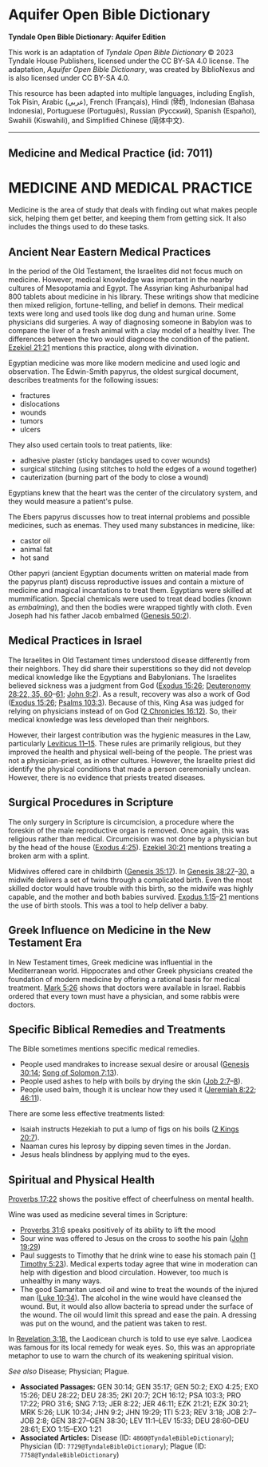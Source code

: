 # Aquifer Open Bible Dictionary

**Tyndale Open Bible Dictionary: Aquifer Edition**

This work is an adaptation of *Tyndale Open Bible Dictionary* © 2023 Tyndale House Publishers, licensed under the CC BY\-SA 4\.0 license. The adaptation, *Aquifer Open Bible Dictionary*, was created by BiblioNexus and is also licensed under CC BY\-SA 4\.0\.

This resource has been adapted into multiple languages, including English, Tok Pisin, Arabic (عربي), French (Français), Hindi (हिंदी), Indonesian (Bahasa Indonesia), Portuguese (Português), Russian (Русский), Spanish (Español), Swahili (Kiswahili), and Simplified Chinese (简体中文).



--------------------------------

## Medicine and Medical Practice (id: 7011)

MEDICINE AND MEDICAL PRACTICE
=============================

Medicine is the area of study that deals with finding out what makes people sick, helping them get better, and keeping them from getting sick. It also includes the things used to do these tasks.

Ancient Near Eastern Medical Practices
--------------------------------------

In the period of the Old Testament, the Israelites did not focus much on medicine. However, medical knowledge was important in the nearby cultures of Mesopotamia and Egypt. The Assyrian king Ashurbanipal had 800 tablets about medicine in his library. These writings show that medicine then mixed religion, fortune\-telling, and belief in demons. Their medical texts were long and used tools like dog dung and human urine. Some physicians did surgeries. A way of diagnosing someone in Babylon was to compare the liver of a fresh animal with a clay model of a healthy liver. The differences between the two would diagnose the condition of the patient. [Ezekiel 21:21](https://ref.ly/Ezek21:21) mentions this practice, along with divination.

Egyptian medicine was more like modern medicine and used logic and observation. The Edwin\-Smith papyrus, the oldest surgical document, describes treatments for the following issues: 

* fractures
* dislocations
* wounds
* tumors
* ulcers

They also used certain tools to treat patients, like:

* adhesive plaster (sticky bandages used to cover wounds)
* surgical stitching (using stitches to hold the edges of a wound together)
* cauterization (burning part of the body to close a wound)

Egyptians knew that the heart was the center of the circulatory system, and they would measure a patient's pulse. 

The Ebers papyrus discusses how to treat internal problems and possible medicines, such as enemas. They used many substances in medicine, like:

* castor oil
* animal fat
* hot sand

Other papyri (ancient Egyptian documents written on material made from the papyrus plant) discuss reproductive issues and contain a mixture of medicine and magical incantations to treat them. Egyptians were skilled at mummification. Special chemicals were used to treat dead bodies (known as *embalming*), and then the bodies were wrapped tightly with cloth. Even Joseph had his father Jacob embalmed ([Genesis 50:2](https://ref.ly/Gen50:2)).

Medical Practices in Israel
---------------------------

The Israelites in Old Testament times understood disease differently from their neighbors. They did share their superstitions so they did not develop medical knowledge like the Egyptians and Babylonians. The Israelites believed sickness was a judgment from God ([Exodus 15:26](https://ref.ly/Exod15:26); [Deuteronomy 28:22, 35, 60](https://ref.ly/Deut28:22,Deut28:35,Deut28:60-Deut28:61)–[61](https://ref.ly/Deut28:22,Deut28:35,Deut28:60-Deut28:61); [John 9:2](https://ref.ly/John9:2)). As a result, recovery was also a work of God ([Exodus 15:26](https://ref.ly/Exod15:26); [Psalms 103:3](https://ref.ly/Ps103:3)). Because of this, King Asa was judged for relying on physicians instead of on God ([2 Chronicles 16:12\)](https://ref.ly/2Chr16:12). So, their medical knowledge was less developed than their neighbors.

However, their largest contribution was the hygienic measures in the Law, particularly [Leviticus 11–15](https://ref.ly/Lev11:1-Lev15:33). These rules are primarily religious, but they improved the health and physical well\-being of the people. The priest was not a physician\-priest, as in other cultures. However, the Israelite priest did identify the physical conditions that made a person ceremonially unclean. However, there is no evidence that priests treated diseases.

Surgical Procedures in Scripture
--------------------------------

The only surgery in Scripture is circumcision, a procedure where the foreskin of the male reproductive organ is removed. Once again, this was religious rather than medical. Circumcision was not done by a physician but by the head of the house ([Exodus 4:25](https://ref.ly/Exod4:25)). [Ezekiel 30:21](https://ref.ly/Ezek30:21) mentions treating a broken arm with a splint.

Midwives offered care in childbirth ([Genesis 35:17](https://ref.ly/Gen35:17)). In [Genesis 38:27](https://ref.ly/Gen38:27-Gen38:30)–[30,](https://ref.ly/Gen38:27-Gen38:30) a midwife delivers a set of twins through a complicated birth. Even the most skilled doctor would have trouble with this birth, so the midwife was highly capable, and the mother and both babies survived. [Exodus 1:15](https://ref.ly/Exod1:15-Exod1:21)–[21](https://ref.ly/Exod1:15-Exod1:21) mentions the use of birth stools. This was a tool to help deliver a baby.

Greek Influence on Medicine in the New Testament Era
----------------------------------------------------

In New Testament times, Greek medicine was influential in the Mediterranean world. Hippocrates and other Greek physicians created the foundation of modern medicine by offering a rational basis for medical treatment. [Mark 5:26](https://ref.ly/Mark5:26) shows that doctors were available in Israel. Rabbis ordered that every town must have a physician, and some rabbis were doctors.

Specific Biblical Remedies and Treatments
-----------------------------------------

The Bible sometimes mentions specific medical remedies. 

* People used mandrakes to increase sexual desire or arousal ([Genesis 30:14](https://ref.ly/Gen30:14); [Song of Solomon 7:13](https://ref.ly/Song7:13)).
* People used ashes to help with boils by drying the skin ([Job 2:7](https://ref.ly/Job2:7-Job2:8)–[8](https://ref.ly/Job2:7-Job2:8)).
* People used balm, though it is unclear how they used it ([Jeremiah 8:22](https://ref.ly/Jer8:22); [46:11](https://ref.ly/Jer46:11)).

There are some less effective treatments listed:

* Isaiah instructs Hezekiah to put a lump of figs on his boils ([2 Kings 20:7](https://ref.ly/2Kgs20:7)).
* Naaman cures his leprosy by dipping seven times in the Jordan.
* Jesus heals blindness by applying mud to the eyes.

Spiritual and Physical Health
-----------------------------

[Proverbs 17:22](https://ref.ly/Prov17:22) shows the positive effect of cheerfulness on mental health.

Wine was used as medicine several times in Scripture: 

* [Proverbs 31:6](https://ref.ly/Prov31:6) speaks positively of its ability to lift the mood
* Sour wine was offered to Jesus on the cross to soothe his pain ([John 19:29](https://ref.ly/John19:29))
* Paul suggests to Timothy that he drink wine to ease his stomach pain ([1 Timothy 5:23](https://ref.ly/1Tim5:23)). Medical experts today agree that wine in moderation can help with digestion and blood circulation. However, too much is unhealthy in many ways.
* The good Samaritan used oil and wine to treat the wounds of the injured man ([Luke 10:34](https://ref.ly/Luke10:34)). The alcohol in the wine would have cleansed the wound. But, it would also allow bacteria to spread under the surface of the wound. The oil would limit this spread and ease the pain. A dressing was put on the wound, and the patient was taken to rest.

In [Revelation 3:18,](https://ref.ly/Rev3:18) the Laodicean church is told to use eye salve. Laodicea was famous for its local remedy for weak eyes. So, this was an appropriate metaphor to use to warn the church of its weakening spiritual vision.

*See also* Disease; Physician; Plague.

* **Associated Passages:** GEN 30:14; GEN 35:17; GEN 50:2; EXO 4:25; EXO 15:26; DEU 28:22; DEU 28:35; 2KI 20:7; 2CH 16:12; PSA 103:3; PRO 17:22; PRO 31:6; SNG 7:13; JER 8:22; JER 46:11; EZK 21:21; EZK 30:21; MRK 5:26; LUK 10:34; JHN 9:2; JHN 19:29; 1TI 5:23; REV 3:18; JOB 2:7–JOB 2:8; GEN 38:27–GEN 38:30; LEV 11:1–LEV 15:33; DEU 28:60–DEU 28:61; EXO 1:15–EXO 1:21
* **Associated Articles:** Disease (ID: `4860@TyndaleBibleDictionary`); Physician (ID: `7729@TyndaleBibleDictionary`); Plague (ID: `7758@TyndaleBibleDictionary`)

